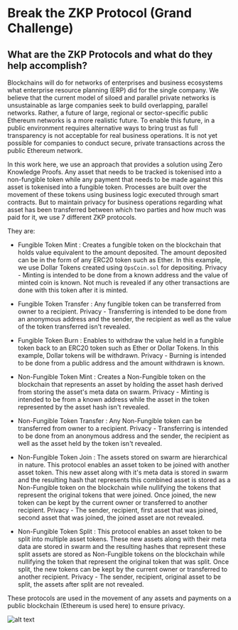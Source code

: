 # Break the ZKP Protocol (Grand Challenge)

## What are the ZKP Protocols and what do they help accomplish?

Blockchains will do for networks of enterprises and business ecosystems what enterprise resource planning (ERP) did for the single company. We believe that the current model of siloed and parallel private networks is unsustainable as large companies seek to build overlapping, parallel networks. Rather, a future of large, regional or sector-specific public Ethereum networks is a more realistic future. To enable this future, in a public environment requires alternative ways to bring trust as full transparency is not acceptable for real business operations. It is not yet possible for companies to conduct secure, private transactions across the public Ethereum network.

In this work here, we use an approach that provides a solution using Zero Knowledge Proofs. Any asset that needs to be tracked is tokenised into a non-fungible token while any payment that needs to be made against this asset is tokenised into a fungible token. Processes are built over the movement of these tokens using business logic executed through smart contracts. But to maintain privacy for business operations regarding what asset has been transferred between which two parties and how much was paid for it, we use 7 different ZKP protocols.

They are:

* Fungible Token Mint : Creates a fungible token on the blockchain that holds value equivalent to the amount deposited. The amount deposited can be in the form of any ERC20 token such as Ether. In this example, we use Dollar Tokens created using `OpsCoin.sol` for depositing. Privacy - Minting is intended to be done from a known address and the value of minted coin is known. Not much is revealed if any other transactions are done with this token after it is minted.

* Fungible Token Transfer : Any fungible token can be transferred from owner to a recipient. Privacy - Transferring is intended to be done from an anonymous address and the sender, the recipient as well as the value of the token transferred isn't revealed.

* Fungible Token Burn : Enables to withdraw the value held in a fungible token back to an ERC20 token such as Ether or Dollar Tokens. In this example, Dollar tokens will be withdrawn. Privacy - Burning is intended to be done from a public address and the amount withdrawn is known.

* Non-Fungible Token Mint : Creates a Non-Fungible token on the blockchain that represents an asset by holding the asset hash derived from storing the asset's meta data on swarm. Privacy - Minting is intended to be from a known address while the asset in the token represented by the asset hash isn't revealed.
* Non-Fungible Token Transfer : Any Non-Fungible token can be transferred from owner to a recipient. Privacy - Transferring is intended to be done from an anonymous address and the sender, the recipient as well as the asset held by the token isn't revealed.

* Non-Fungible Token Join : The assets stored on swarm are hierarchical in nature. This protocol enables an asset token to be joined with another asset token. This new asset along with it's meta data is stored in swarm and the resulting hash that represents this combined asset is stored as a Non-Fungible token on the blockchain while nullifying the tokens that represent the original tokens that were joined. Once joined, the new token can be kept by the current owner or transferred to another recipient. Privacy - The sender, recipient, first asset that was joined, second asset that was joined, the joined asset are not revealed.

* Non-Fungible Token Split : This protocol enables an asset token to be split into multiple asset tokens. These new assets along with their meta data are stored in swarm and the resulting hashes that represent these split assets are stored as Non-Fungible tokens on the blockchain while nullifying the token that represent the original token that was split. Once split, the new tokens can be kept by the current owner or transferred to another recipient. Privacy - The sender, recipient, original asset to be split, the assets after split are not revealed.

These protocols are used in the movement of any assets and payments on a public blockchain (Ethereum is used here) to ensure privacy.

![alt text](https://imgur.com/a/jV8ANef "Problem")
